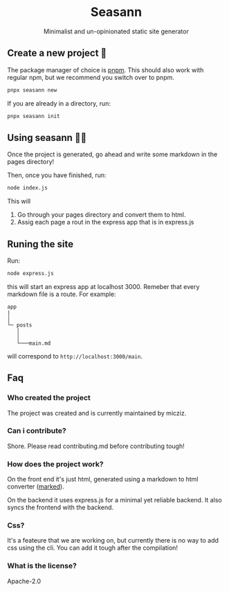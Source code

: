 <div align="center">
    <h1>Seasann</h1>
    <p>Minimalist and un-opinionated static site generator</p>
</div>

## Create a new project 💾

The package manager of choice is [pnpm](https://pnpm.io). This should also work with regular npm, but we recommend you switch over to pnpm.

```bash
pnpx seasann new
```

If you are already in a directory, run:  

```bash
pnpx seasann init
```

## Using seasann 👨‍💻

Once the project is generated, go ahead and write some markdown in the pages directory!

Then, once you have finished, run:

```bash
node index.js
```

This will

1. Go through your pages directory and convert them to html.
2. Assig each page a rout in the express app that is in express.js

## Runing the site

Run:

```bash
node express.js
```

this will start an express app at localhost 3000. Remeber that every markdown file is a route. For example:

```
app
|
│ 
└─ posts   
   │   
   │
   └───main.md
```

will correspond to `http://localhost:3000/main`.

## Faq

### Who created the project

The project was created and is currently maintained by micziz.

### Can i contribute?

Shore. Please read contributing.md before contributing tough!

### How does the project work?

On the front end it's just html, generated using a markdown to html converter ([marked](https://marked.js.org)).

On the backend it uses express.js for a minimal yet reliable backend. It also syncs the frontend with the backend.

### Css?

It's a feateure that we are working on, but currently there is no way to add css using the cli. You can add it tough after the compilation!

### What is the license?

Apache-2.0